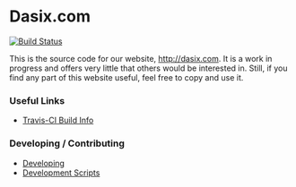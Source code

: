 Dasix.com
==========

[![Build Status](https://travis-ci.org/Dasix/dasix.com.svg?branch=master)](https://travis-ci.org/Dasix/dasix.com)

This is the source code for our website, http://dasix.com.  It is a work in
progress and offers very little that others would be interested in.  Still,
if you find any part of this website useful, feel free to copy and use it.

### Useful Links

* [Travis-CI Build Info](https://travis-ci.org/Dasix/dasix.com)

### Developing / Contributing

* [Developing](src/docs/md/developing.md)
* [Development Scripts](src/docs/md/scripts.md)

